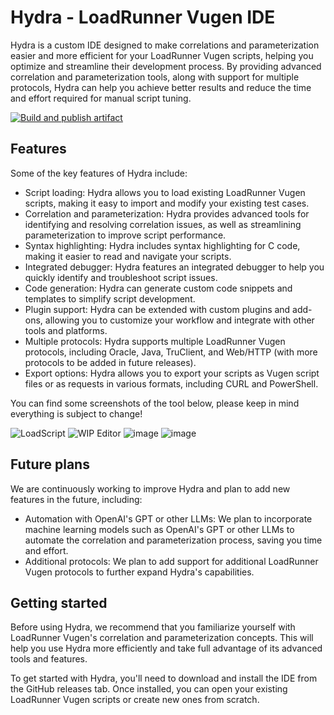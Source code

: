 # Hydra - LoadRunner Vugen IDE

Hydra is a custom IDE designed to make correlations and parameterization easier and more efficient for your LoadRunner Vugen scripts, helping you optimize and streamline their development process. 
By providing advanced correlation and parameterization tools, along with support for multiple protocols, Hydra can help you achieve better results and reduce the time and effort required for manual script tuning.

[![Build and publish artifact](https://github.com/PhoenixxFTW/Hydra/actions/workflows/gradle.yml/badge.svg?branch=master)](https://github.com/PhoenixxFTW/Hydra/actions/workflows/gradle.yml)

## Features
Some of the key features of Hydra include:
- Script loading: Hydra allows you to load existing LoadRunner Vugen scripts, making it easy to import and modify your existing test cases.
- Correlation and parameterization: Hydra provides advanced tools for identifying and resolving correlation issues, as well as streamlining parameterization to improve script performance.
- Syntax highlighting: Hydra includes syntax highlighting for C code, making it easier to read and navigate your scripts.
- Integrated debugger: Hydra features an integrated debugger to help you quickly identify and troubleshoot script issues.
- Code generation: Hydra can generate custom code snippets and templates to simplify script development.
- Plugin support: Hydra can be extended with custom plugins and add-ons, allowing you to customize your workflow and integrate with other tools and platforms.
- Multiple protocols: Hydra supports multiple LoadRunner Vugen protocols, including Oracle, Java, TruClient, and Web/HTTP (with more protocols to be added in future releases).
- Export options: Hydra allows you to export your scripts as Vugen script files or as requests in various formats, including CURL and PowerShell.

You can find some screenshots of the tool below, please keep in mind everything is subject to change!

![LoadScript](https://user-images.githubusercontent.com/24358694/234293102-3704c102-baff-4ed6-a279-33be4e29a024.jpg)
![WIP Editor](https://user-images.githubusercontent.com/24358694/234293163-0fc68c4b-8bb4-4fbe-95c1-df293a27c658.jpg)
![image](https://user-images.githubusercontent.com/24358694/234886378-a83d7613-39b1-4fe3-89bc-95fd2acca240.png)
![image](https://user-images.githubusercontent.com/24358694/235278660-4d884c62-06e3-4ac5-b9c7-14dd23b448e3.png)

## Future plans
We are continuously working to improve Hydra and plan to add new features in the future, including:
- Automation with OpenAI's GPT or other LLMs: We plan to incorporate machine learning models such as OpenAI's GPT or other LLMs to automate the correlation and parameterization process, saving you time and effort.
- Additional protocols: We plan to add support for additional LoadRunner Vugen protocols to further expand Hydra's capabilities.

## Getting started
Before using Hydra, we recommend that you familiarize yourself with LoadRunner Vugen's correlation and parameterization concepts. This will help you use Hydra more efficiently and take full advantage of its advanced tools and features.

To get started with Hydra, you'll need to download and install the IDE from the GitHub releases tab. Once installed, you can open your existing LoadRunner Vugen scripts or create new ones from scratch.
